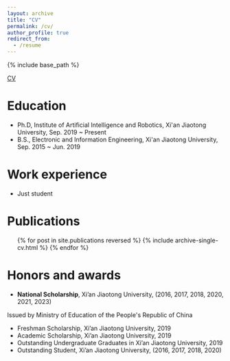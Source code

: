 ```yaml
---
layout: archive
title: "CV"
permalink: /cv/
author_profile: true
redirect_from:
  - /resume
---
```

{% include base_path %}

[CV](../images/SYQ-CV-v2405.pdf)

Education
=========

* Ph.D, Institute of Artificial Intelligence and Robotics, Xi'an Jiaotong University, Sep. 2019 ~ Present
* B.S., Electronic and Information Engineering, Xi'an Jiaotong University, Sep. 2015 ~ Jun. 2019

Work experience
===============

* Just student

Publications
============

<ul>{% for post in site.publications reversed %}
    {% include archive-single-cv.html %}
  {% endfor %}</ul>

Honors and awards
=================

* **National Scholarship**, Xi’an Jiaotong University, (2016, 2017, 2018, 2020, 2021, 2023)

Issued by Ministry of Education of the People's Republic of China
* Freshman Scholarship, Xi’an Jiaotong University, 2019
* Academic Scholarship, Xi’an Jiaotong University, 2019
* Outstanding Undergraduate Graduates in Xi’an Jiaotong University, 2019
* Outstanding Student, Xi’an Jiaotong University, (2016, 2017, 2018, 2020)
